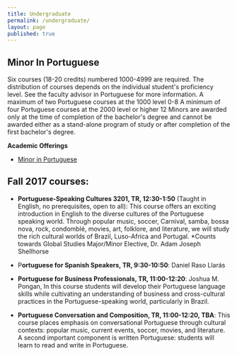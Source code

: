 ```yaml
---
title: Undergraduate
permalink: /undergraduate/
layout: page
published: true
---
```


## Minor In Portuguese

Six courses (18-20 credits) numbered 1000-4999 are required.  The distribution of courses depends on the individual student's proficiency level.  See the faculty advisor in Portuguese for more information.
A maximum of two Portuguese courses at the 1000 level	0-8
A minimum of four Portuguese courses at the 2000 level or higher 	12
Minors are awarded only at the time of completion of the bachelor's degree and cannot be awarded either as a stand-alone program of study or after completion of the first bachelor's degree.

**Academic Offerings**

- [Minor in Portuguese](http://bulletin.temple.edu/undergraduate/liberal-arts/spanish-portuguese/minor-portuguese/)

## Fall 2017 courses:

- **Portuguese-Speaking Cultures 3201, TR, 12:30-1:50** (Taught in English, no prerequisites, open to all): This course offers an exciting introduction in English to the diverse cultures of the Portuguese speaking world. Through popular music, soccer, Carnival, samba, bossa nova, rock, condomblé, movies, art, folklore, and literature, we will study the rich cultural worlds of Brazil, Luso-Africa and Portugal. *Counts towards Global Studies Major/Minor Elective, Dr. Adam Joseph Shellhorse

- P**ortuguese for Spanish Speakers, TR, 9:30-10:50**: Daniel Raso Llarás

- **Portuguese for Business Professionals, TR, 11:00-12:20**: Joshua M. Pongan, In this course students will develop their Portuguese language skills while cultivating an understanding of business and cross-cultural practices in the Portuguese-speaking world, particularly in Brazil.

- **Portuguese Conversation and Composition, TR, 11:00-12:20, TBA**: This course places emphasis on conversational Portuguese through cultural contexts: popular music, current events, soccer, movies, and literature.  A second important component is written Portuguese: students will learn to read and write in Portuguese.
